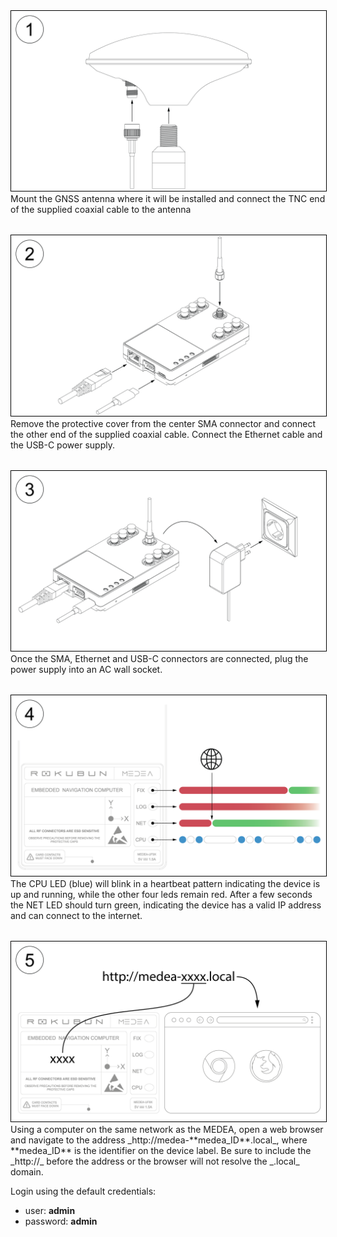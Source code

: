 
<img src="/images/quick_start_guide-01.png" style="width: auto; border: 1px solid black;" />
Mount the GNSS antenna where it will be installed and connect the TNC end of the supplied coaxial cable to the antenna
<div style="margin: 2rem"></div>

<img src="/images/quick_start_guide-02.png" style="width: auto; border: 1px solid black;" />
Remove the protective cover from the center SMA connector and connect the other end of the supplied coaxial cable. Connect the Ethernet cable and the USB-C power supply.
<div style="margin: 2rem"></div>

<img src="/images/quick_start_guide-03.png" style="width: auto; border: 1px solid black;" />
Once the SMA, Ethernet and USB-C connectors are connected, plug the power supply into an AC wall socket.
<div style="margin: 2rem"></div>

<img src="/images/quick_start_guide-04.png" style="width: auto; border: 1px solid black;" />
The CPU LED (blue) will blink in a heartbeat pattern indicating the device is up and running, while the other four leds remain red. 
After a few seconds the NET LED should turn green, indicating the device has a valid IP address and can connect to the internet.
<div style="margin: 2rem"></div>

<img src="/images/quick_start_guide-05.png" style="width: auto; border: 1px solid black;" />
Using a computer on the same network as the MEDEA, open a web browser and navigate to the address _http://medea-**medea_ID**.local_, where **medea_ID** is the identifier on the device label. Be sure to include the _http://_ before the address or the browser will not resolve the _.local_ domain.

Login using the default credentials:

- user: **admin**
- password: **admin**
